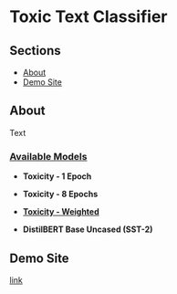 # Toxic Text Classifier

## Sections

- [About](#about)
- [Demo Site](#demo)

## About <a id="about"></a>

Text

### <ins> Available Models </ins>

- **Toxicity - 1 Epoch**

- **Toxicity - 8 Epochs**

- **[Toxicity - Weighted](https://huggingface.co/RobCaamano/toxicity_weighted)**

- **DistilBERT Base Uncased (SST-2)**

## Demo Site <a id="demo"></a>

[link](https://sites.google.com/view/detecting-toxicity-in-text/home)
